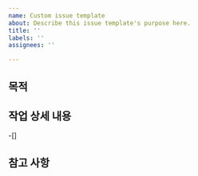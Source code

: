 ```yaml
---
name: Custom issue template
about: Describe this issue template's purpose here.
title: ''
labels: ''
assignees: ''

---
```


## 목적
>
## 작업 상세 내용
-[]
## 참고 사항
